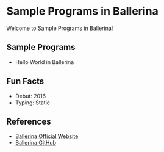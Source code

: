# Sample Programs in Ballerina

Welcome to Sample Programs in Ballerina!

## Sample Programs

- Hello World in Ballerina

## Fun Facts

- Debut: 2016
- Typing: Static

## References

- [Ballerina Official Website](https://ballerina.io/)
- [Ballerina GitHub](https://github.com/ballerina-platform/ballerina-lang)
